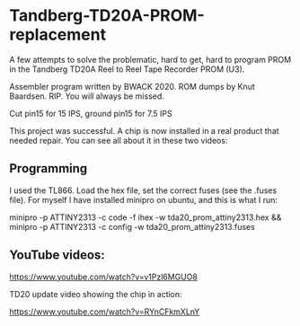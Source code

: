 # Tandberg-TD20A-PROM-replacement

A few attempts to solve the problematic, hard to get, hard to program PROM in the Tandberg TD20A Reel to Reel Tape Recorder PROM (U3).

Assembler program written by BWACK 2020.
ROM dumps by Knut Baardsen. RIP. You will always be missed.

Cut pin15 for 15 IPS, ground pin15 for 7.5 IPS

This project was successful. A chip is now installed in a real product that needed repair.
You can see all about it in these two videos:

## Programming

I used the TL866. Load the hex file, set the correct fuses (see the .fuses file).
For myself I have installed minipro on ubuntu, and this is what I run:

minipro -p ATTINY2313 -c code -f ihex -w tda20_prom_attiny2313.hex && \
minipro -p ATTINY2313 -c config -w tda20_prom_attiny2313.fuses

## YouTube videos:

https://www.youtube.com/watch?v=v1Pzl6MGUO8

TD20 update video showing the chip in action:

https://www.youtube.com/watch?v=RYnCFkmXLnY

